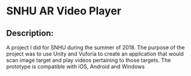 # SNHU AR Video Player

## Description:
  A project I did for SNHU during the summer of 2018. The purpose of the project was to use Unity and Vuforia to create an application that would scan image target and play videos pertaining to those targets. The prototype is compatible with iOS, Android and Windows
